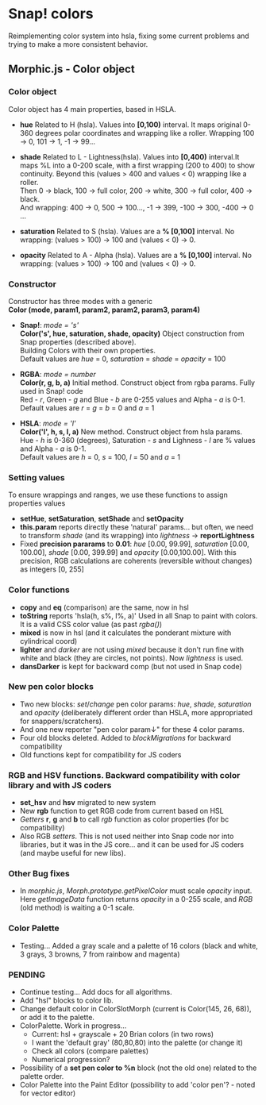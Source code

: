 # Snap! colors
Reimplementing color system into hsla, fixing some current problems and trying to make a more consistent behavior.

## Morphic.js - Color object

### Color object
Color object has 4 main properties, based in HSLA.

  - **hue** Related to H (hsla). Values into **[0,100)** interval. It maps original 0-360 degrees polar coordinates and wrapping like a roller.
    Wrapping 100 -> 0, 101 -> 1, -1 -> 99...

  - **shade** Related to L - Lightness(hsla). Values into **[0,400)** interval.It maps %L into a 0-200 scale, with a first wrapping (200 to 400) to show continuity. Beyond this (values > 400 and values < 0) wrapping like a roller.  
    Then 0 -> black, 100 -> full color, 200 -> white, 300 -> full color, 400 -> black.  
    And wrapping: 400 -> 0, 500 -> 100..., -1 -> 399, -100 -> 300, -400 -> 0 ...
    
  - **saturation** Related to S (hsla). Values are a **% [0,100]** interval. No wrapping: (values > 100) -> 100 and (values < 0) -> 0.

  - **opacity** Related to A - Alpha (hsla). Values are a **% [0,100]** interval. No wrapping: (values > 100) -> 100 and (values < 0) -> 0.

### Constructor
Constructor has three modes with a generic  
**Color (mode, param1, param2, param2, param3, param4)**

  - **Snap!**: _mode = 's'_  
    **Color('s', hue, saturation, shade, opacity)** Object construction from Snap properties (described above).  
    Building Colors with their own properties.  
    Default values are _hue_ = 0, _saturation_ = _shade_ = _opacity_ = 100

  - **RGBA**: _mode = number_  
    **Color(r, g, b, a)** Initial method. Construct object from rgba params. Fully used in Snap! code  
    Red - _r_, Green - _g_ and Blue - _b_ are 0-255 values and Alpha - _a_ is 0-1.  
    Default values are _r_ = _g_ = _b_ = 0 and _a_ = 1

  - **HSLA**: _mode = 'l'_  
    **Color('l', h, s, l, a)** New method. Construct object from hsla params.  
    Hue - _h_ is 0-360 (degrees), Saturation - _s_ and Lighness - _l_ are % values and Alpha - _a_ is 0-1.  
    Default values are _h_ = 0, _s_ = 100, _l_ = 50 and _a_ = 1

### Setting values
To ensure wrappings and ranges, we use these functions to assign properties values

  - **setHue**, **setSaturation**, **setShade** and **setOpacity**
  - **this.param** reports directly these 'natural' params... but often, we need to transform _shade_ (and its wrapping) into _lightness_ -> **reportLightness**
  - Fixed **precision pararams** to **0.01**: _hue_ [0.00, 99.99], _saturation_ [0.00, 100.00], _shade_ [0.00, 399.99] and _opacity_ [0.00,100.00]. With this precision, RGB calculations are coherents (reversible without changes) as integers [0, 255]

### Color functions
  - **copy** and **eq** (comparison) are the same, now in hsl
  - **toString** reports 'hsla(h, s%, l%, a)' Used in all Snap to paint with colors. It is a valid CSS color value (as past _rgba()_)
  - **mixed** is now in hsl (and it calculates the ponderant mixture with cylindrical coord)
  - **lighter** and *darker* are not using _mixed_ because it don't run fine with white and black (they are circles, not points). Now _lightness_ is used.
  - **dansDarker** is kept for backward comp (but not used in Snap code)

### New pen color blocks
  - Two new blocks: _set_/_change_ pen color params: _hue_, _shade_, _saturation_ and _opacity_ (deliberately different order than HSLA, more appropriated for snappers/scratchers).
  - And one new reporter "pen color param↓" for these 4 color params.
  - Four old blocks deleted. Added to _blockMigrations_ for backward compatibility
  - Old functions kept for compatibility for JS coders

### RGB and HSV functions. Backward compatibility with color library and with JS coders
  - **set_hsv** and **hsv** migrated to new system
  - New **rgb** function to get RGB code from current based on HSL
  - _Getters_ **r**, **g** and **b** to call _rgb_ function as color properties (for bc compatibility)
  - Also RGB _setters_. This is not used neither into Snap code nor into libraries, but it was in the JS core... and it can be used for JS coders (and maybe useful for new libs).

### Other Bug fixes
  - In _morphic.js_, _Morph.prototype.getPixelColor_ must scale _opacity_ input. Here _getImageData_ function returns _opacity_ in a 0-255 scale, and _RGB_ (old method) is waiting a 0-1 scale.

### Color Palette
  - Testing... Added a gray scale and a palette of 16 colors (black and white, 3 grays, 3 browns, 7 from rainbow and magenta)
  
### PENDING
  - Continue testing... Add docs for all algorithms.
  - Add "hsl" blocks to color lib.
  - Change default color in ColorSlotMorph (current is Color(145, 26, 68)), or add it to the palette.
  - ColorPalette. Work in progress...
    - Current: hsl + grayscale + 20 Brian colors (in two rows)
    - I want the 'default gray' (80,80,80) into the palette (or change it)
    - Check all colors (compare palettes)
    - Numerical progression?
  - Possibility of a  **set pen color to %n** block (not the old one) related to the palette order.
  - Color Palette into the Paint Editor (possibility to add 'color pen'? - noted for vector editor)
